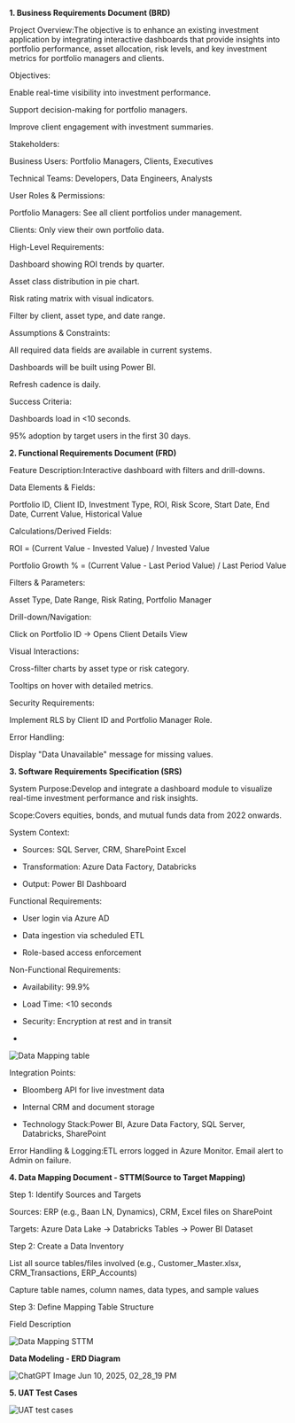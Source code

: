 **1. Business Requirements Document (BRD)**

Project Overview:The objective is to enhance an existing investment application by integrating interactive dashboards that provide insights into portfolio performance, asset allocation, risk levels, and key investment metrics for portfolio managers and clients.

Objectives:

Enable real-time visibility into investment performance.

Support decision-making for portfolio managers.

Improve client engagement with investment summaries.

Stakeholders:

Business Users: Portfolio Managers, Clients, Executives

Technical Teams: Developers, Data Engineers, Analysts

User Roles & Permissions:

Portfolio Managers: See all client portfolios under management.

Clients: Only view their own portfolio data.

High-Level Requirements:

Dashboard showing ROI trends by quarter.

Asset class distribution in pie chart.

Risk rating matrix with visual indicators.

Filter by client, asset type, and date range.

Assumptions & Constraints:

All required data fields are available in current systems.

Dashboards will be built using Power BI.

Refresh cadence is daily.

Success Criteria:

Dashboards load in <10 seconds.

95% adoption by target users in the first 30 days.

**2. Functional Requirements Document (FRD)**

Feature Description:Interactive dashboard with filters and drill-downs.

Data Elements & Fields:

Portfolio ID, Client ID, Investment Type, ROI, Risk Score, Start Date, End Date, Current Value, Historical Value

Calculations/Derived Fields:

ROI = (Current Value - Invested Value) / Invested Value

Portfolio Growth % = (Current Value - Last Period Value) / Last Period Value

Filters & Parameters:

Asset Type, Date Range, Risk Rating, Portfolio Manager

Drill-down/Navigation:

Click on Portfolio ID → Opens Client Details View

Visual Interactions:

Cross-filter charts by asset type or risk category.

Tooltips on hover with detailed metrics.

Security Requirements:

Implement RLS by Client ID and Portfolio Manager Role.

Error Handling:

Display "Data Unavailable" message for missing values.

**3. Software Requirements Specification (SRS)**

System Purpose:Develop and integrate a dashboard module to visualize real-time investment performance and risk insights.

Scope:Covers equities, bonds, and mutual funds data from 2022 onwards.

System Context:

- Sources: SQL Server, CRM, SharePoint Excel

- Transformation: Azure Data Factory, Databricks

- Output: Power BI Dashboard

Functional Requirements:

- User login via Azure AD

- Data ingestion via scheduled ETL

- Role-based access enforcement

Non-Functional Requirements:

- Availability: 99.9%

- Load Time: <10 seconds

- Security: Encryption at rest and in transit
- 

![Data Mapping table](https://github.com/user-attachments/assets/0956d6dc-3948-4d27-b4ca-b1843809a7e2)




Integration Points:

- Bloomberg API for live investment data

- Internal CRM and document storage

- Technology Stack:Power BI, Azure Data Factory, SQL Server, Databricks, SharePoint

Error Handling & Logging:ETL errors logged in Azure Monitor. Email alert to Admin on failure.




**4. Data Mapping Document - STTM(Source to Target Mapping)**

Step 1: Identify Sources and Targets

Sources: ERP (e.g., Baan LN, Dynamics), CRM, Excel files on SharePoint

Targets: Azure Data Lake → Databricks Tables → Power BI Dataset

Step 2: Create a Data Inventory

List all source tables/files involved (e.g., Customer_Master.xlsx, CRM_Transactions, ERP_Accounts)

Capture table names, column names, data types, and sample values

Step 3: Define Mapping Table Structure

Field	Description



![Data Mapping STTM](https://github.com/user-attachments/assets/5adef4b1-0ecf-4f43-b18f-f11c7ce5fe21)

**Data Modeling - ERD Diagram**

![ChatGPT Image Jun 10, 2025, 02_28_19 PM](https://github.com/user-attachments/assets/2d20e405-7213-4f58-8ebb-880b1fd2a57f)



**5. UAT Test Cases**

![UAT test cases](https://github.com/user-attachments/assets/a499d7ff-e79e-4b6f-97be-cda6c63b7056)





